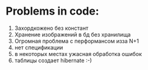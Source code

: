# Problems in code:
1. Захордкожено без констант
2. Хранение изображений в бд без хранилища
3. Огромная проблема с перформансом изза N+1
4. нет спецификации
5. в некоторых местах ужасная обработка ошибок
6. таблицы создает hibernate :-)
